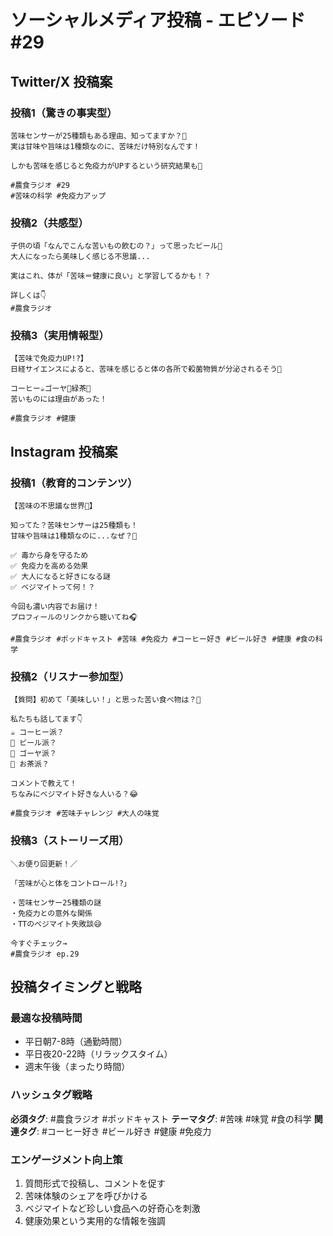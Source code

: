 # ソーシャルメディア投稿 - エピソード #29

## Twitter/X 投稿案

### 投稿1（驚きの事実型）
```
苦味センサーが25種類もある理由、知ってますか？🤔
実は甘味や旨味は1種類なのに、苦味だけ特別なんです！

しかも苦味を感じると免疫力がUPするという研究結果も👀

#農食ラジオ #29
#苦味の科学 #免疫力アップ
```

### 投稿2（共感型）
```
子供の頃「なんでこんな苦いもの飲むの？」って思ったビール🍺
大人になったら美味しく感じる不思議...

実はこれ、体が「苦味＝健康に良い」と学習してるかも！？

詳しくは👇
#農食ラジオ
```

### 投稿3（実用情報型）
```
【苦味で免疫力UP!?】
日経サイエンスによると、苦味を感じると体の各所で殺菌物質が分泌されるそう🦠

コーヒー☕️ゴーヤ🥒緑茶🍵
苦いものには理由があった！

#農食ラジオ #健康
```

## Instagram 投稿案

### 投稿1（教育的コンテンツ）
```
【苦味の不思議な世界🌿】

知ってた？苦味センサーは25種類も！
甘味や旨味は1種類なのに...なぜ？🤔

✅ 毒から身を守るため
✅ 免疫力を高める効果
✅ 大人になると好きになる謎
✅ ベジマイトって何！？

今回も濃い内容でお届け！
プロフィールのリンクから聴いてね🎧

#農食ラジオ #ポッドキャスト #苦味 #免疫力 #コーヒー好き #ビール好き #健康 #食の科学
```

### 投稿2（リスナー参加型）
```
【質問】初めて「美味しい！」と思った苦い食べ物は？🍃

私たちも話してます👇
☕️ コーヒー派？
🍺 ビール派？
🥒 ゴーヤ派？
🍵 お茶派？

コメントで教えて！
ちなみにベジマイト好きな人いる？😂

#農食ラジオ #苦味チャレンジ #大人の味覚
```

### 投稿3（ストーリーズ用）
```
＼お便り回更新！／

「苦味が心と体をコントロール!?」

・苦味センサー25種類の謎
・免疫力との意外な関係
・TTのベジマイト失敗談😅

今すぐチェック→
#農食ラジオ ep.29
```

## 投稿タイミングと戦略

### 最適な投稿時間
- 平日朝7-8時（通勤時間）
- 平日夜20-22時（リラックスタイム）
- 週末午後（まったり時間）

### ハッシュタグ戦略
**必須タグ**: #農食ラジオ #ポッドキャスト
**テーマタグ**: #苦味 #味覚 #食の科学
**関連タグ**: #コーヒー好き #ビール好き #健康 #免疫力

### エンゲージメント向上策
1. 質問形式で投稿し、コメントを促す
2. 苦味体験のシェアを呼びかける
3. ベジマイトなど珍しい食品への好奇心を刺激
4. 健康効果という実用的な情報を強調